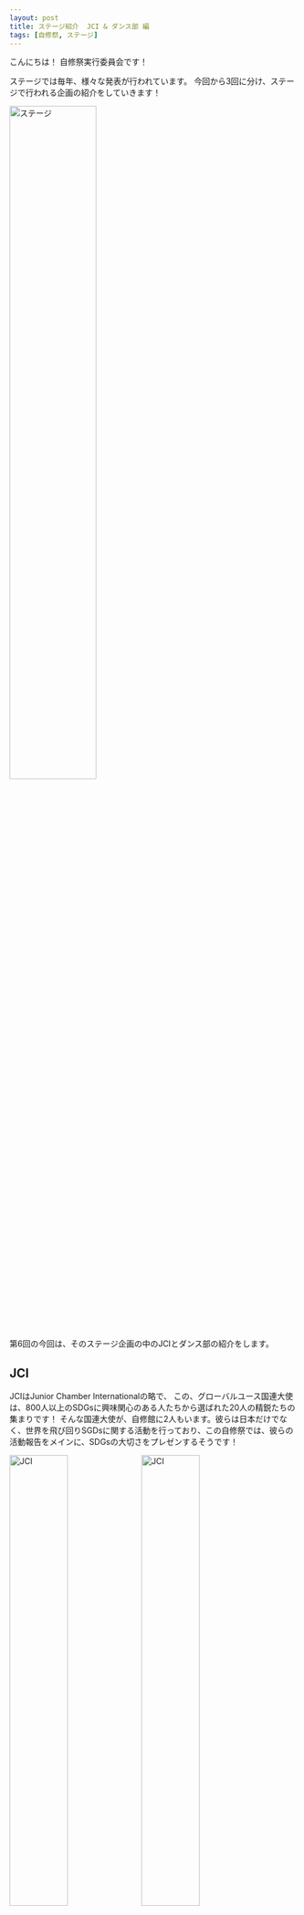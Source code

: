 ```yaml
---
layout: post
title: ステージ紹介  JCI & ダンス部 編
tags: [自修祭, ステージ]
---
```


こんにちは！
自修祭実行委員会です！

ステージでは毎年、様々な発表が行われています。
今回から3回に分け、ステージで行われる企画の紹介をしていきます！

<img src="https://jsfes.github.io/img/1006/6-5.JPG" alt="ステージ" width="55%" style="display: inline;">

第6回の今回は、そのステージ企画の中のJCIとダンス部の紹介をします。

## JCI
JCIはJunior Chamber Internationalの略で、
この、グローバルユース国連大使は、800人以上のSDGsに興味関心のある人たちから選ばれた20人の精鋭たちの集まりです！
そんな国連大使が、自修館に2人もいます。彼らは日本だけでなく、世界を飛び回りSGDsに関する活動を行っており、この自修祭では、彼らの活動報告をメインに、SDGsの大切さをプレゼンするそうです！

<img src="https://jsfes.github.io/img/1006/6-4.JPG" alt="JCI" width="45%" style="display: inline;">
<img src="https://jsfes.github.io/img/1006/6-3.jpg" alt="JCI" width="45%" style="display: inline;">

## ダンス部
自修館のダンス部は、学校のFacebookにもあるように、さまざまな大会で素晴らしい成績を残している部活です。
今回の自修祭では、様々なダンスを披露するそうです！
ディズニーがメインのダンス、学年ごとのダンス、全体ダンスなどを披露するそうです。
なんと、その学年ごとのダンスは、曲、振り付け、フォーメーションなどは全て、各学年の生徒たちで決めているそうです!

<img src="https://jsfes.github.io/img/1006/6-2.jpeg" alt="ダンス部" width="45%" style="display: inline;">
<img src="https://jsfes.github.io/img/1006/6-1.jpg" alt="ダンス部" width="45%" style="display: inline;">

以上で、今回の、ステージ企画の紹介を終わります。
明日は、器楽部とESS部の紹介です！

お楽しみに ﾉｼ
